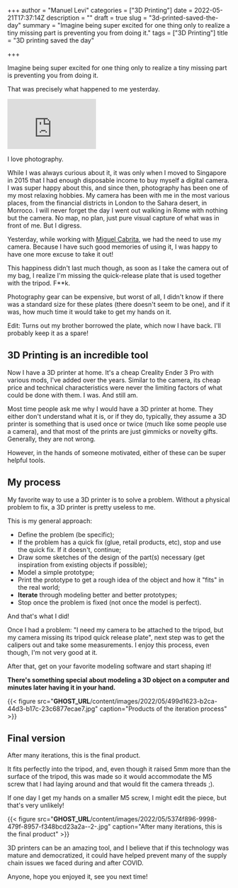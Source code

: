 +++
author = "Manuel Levi"
categories = ["3D Printing"]
date = 2022-05-21T17:37:14Z
description = ""
draft = true
slug = "3d-printed-saved-the-day"
summary = "Imagine being super excited for one thing only to realize a tiny missing part is preventing you from doing it."
tags = ["3D Printing"]
title = "3D printing saved the day"

+++


Imagine being super excited for one thing only to realize a tiny missing part is preventing you from doing it.

That was precisely what happened to me yesterday.

<iframe width="200" height="113" src="https://www.youtube.com/embed/1__lKZyaV1Q?feature=oembed" frameborder="0" allow="accelerometer; autoplay; clipboard-write; encrypted-media; gyroscope; picture-in-picture" allowfullscreen></iframe>

I love photography.

While I was always curious about it, it was only when I moved to Singapore in 2015 that I had enough disposable income to buy myself a digital camera. I was super happy about this, and since then, photography has been one of my most relaxing hobbies. My camera has been with me in the most various places, from the financial districts in London to the Sahara desert, in Morroco. I will never forget the day I went out walking in Rome with nothing but the camera. No map, no plan, just pure visual capture of what was in front of me. But I digress.

Yesterday, while working with [Miguel Cabrita](https://www.linkedin.com/in/mantunescabrita), we had the need to use my camera. Because I have such good memories of using it, I was happy to have one more excuse to take it out!

This happiness didn't last much though, as soon as I take the camera out of my bag, I realize I'm missing the quick-release plate that is used together with the tripod. F**k.

Photography gear can be expensive, but worst of all, I didn't know if there was a standard size for these plates (there doesn't seem to be one), and if it was, how much time it would take to get my hands on it.

Edit: Turns out my brother borrowed the plate, which now I have back. I'll probably keep it as a spare!

## 3D Printing is an incredible tool

Now I have a 3D printer at home. It's a cheap Creality Ender 3 Pro with various mods, I've added over the years. Similar to the camera, its cheap price and technical characteristics were never the limiting factors of what could be done with them. I was. And still am.

Most time people ask me why I would have a 3D printer at home. They either don't understand what it is, or if they do, typically, they assume a 3D printer is something that is used once or twice (much like some people use a camera), and that most of the prints are just gimmicks or novelty gifts. Generally, they are not wrong.

However, in the hands of someone motivated, either of these can be super helpful tools.

## My process

My favorite way to use a 3D printer is to solve a problem. Without a physical problem to fix, a 3D printer is pretty useless to me.

This is my general approach:

* Define the problem (be specific);
* If the problem has a quick fix (glue, retail products, etc), stop and use the quick fix. If it doesn't, continue;
* Draw some sketches of the design of the part(s) necessary (get inspiration from existing objects if possible);
* Model a simple prototype;
* Print the prototype to get a rough idea of the object and how it "fits" in the real world;
* **Iterate** through modeling better and better prototypes;
* Stop once the problem is fixed (not once the model is perfect).

And that's what I did!

Once I had a problem: "I need my camera to be attached to the tripod, but my camera missing its tripod quick release plate", next step was to get the calipers out and take some measurements. I enjoy this process, even though, I'm not very good at it.

After that, get on your favorite modeling software and start shaping it!

**There's something special about modeling a 3D object on a computer and minutes later having it in your hand.**

{{< figure src="__GHOST_URL__/content/images/2022/05/499d1623-b2ca-44d3-b17c-23c6877ecae7.jpg" caption="Products of the iteration process" >}}

## Final version

After many iterations, this is the final product.

It fits perfectly into the tripod, and, even though it raised 5mm more than the surface of the tripod, this was made so it would accommodate the M5 screw that I had laying around and that would fit the camera threads ;).

If one day I get my hands on a smaller M5 screw, I might edit the piece, but that's very unlikely!

{{< figure src="__GHOST_URL__/content/images/2022/05/5374f896-9998-479f-8957-f348bcd23a2a--2-.jpg" caption="After many iterations, this is the final product" >}}

3D printers can be an amazing tool, and I believe that if this technology was mature and democratized, it could have helped prevent many of the supply chain issues we faced during and after COVID.

Anyone, hope you enjoyed it, see you next time!

